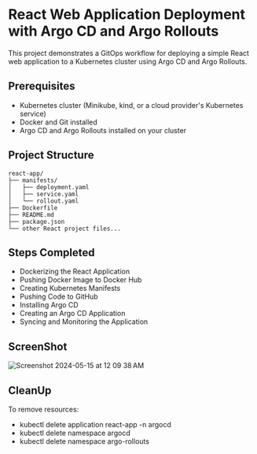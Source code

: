# React Web Application Deployment with Argo CD and Argo Rollouts

This project demonstrates a GitOps workflow for deploying a simple React web application to a Kubernetes cluster using Argo CD and Argo Rollouts.

## Prerequisites

- Kubernetes cluster (Minikube, kind, or a cloud provider's Kubernetes service)
- Docker and Git installed
- Argo CD and Argo Rollouts installed on your cluster

## Project Structure

```plaintext
react-app/
├── manifests/
│   ├── deployment.yaml
│   ├── service.yaml
│   └── rollout.yaml
├── Dockerfile
├── README.md
├── package.json
└── other React project files...
```
## Steps Completed

- Dockerizing the React Application
- Pushing Docker Image to Docker Hub
- Creating Kubernetes Manifests
- Pushing Code to GitHub
- Installing Argo CD
- Creating an Argo CD Application
- Syncing and Monitoring the Application

## ScreenShot
![Screenshot 2024-05-15 at 12 09 38 AM](https://github.com/yash37158/Argocd-web-app/assets/68152307/266ddd1b-9fc8-44ef-8cd4-b45eddc66deb)

## CleanUp
To remove resources:
- kubectl delete application react-app -n argocd
- kubectl delete namespace argocd
- kubectl delete namespace argo-rollouts





